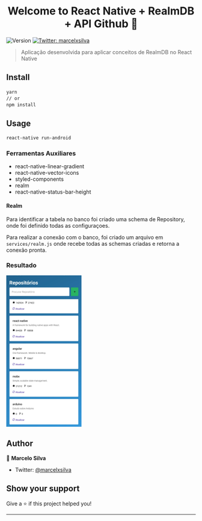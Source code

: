 <h1 align="center">Welcome to React Native + RealmDB + API Github 👋</h1>
<p>
  <img alt="Version" src="https://img.shields.io/badge/version-0.0.1-blue.svg?cacheSeconds=2592000" />
  <a href="https://twitter.com/marcelxsilva" target="_blank">
    <img alt="Twitter: marcelxsilva" src="https://img.shields.io/twitter/follow/marcelxsilva.svg?style=social" />
  </a>
</p>

> Aplicação desenvolvida para aplicar conceitos de RealmDB no React Native

## Install

```sh
yarn
// or
npm install
```

## Usage

```sh
react-native run-android
```

### Ferramentas Auxiliares
 - react-native-linear-gradient
 - react-native-vector-icons
 - styled-components
 - realm
 - react-native-status-bar-height
 
#### Realm

Para identificar a tabela no banco foi criado uma schema de Repository, onde foi definido todas as configuraçoes.

Para realizar a conexão com o banco, foi criado um arquivo em <code>services/realm.js</code> onde recebe todas as schemas criadas e retorna a conexão pronta.

### Resultado

<img src='app.jpeg' width='200'>

## Author

👤 **Marcelo Silva**

* Twitter: [@marcelxsilva](https://twitter.com/marcelxsilva)

## Show your support

Give a ⭐️ if this project helped you!

***